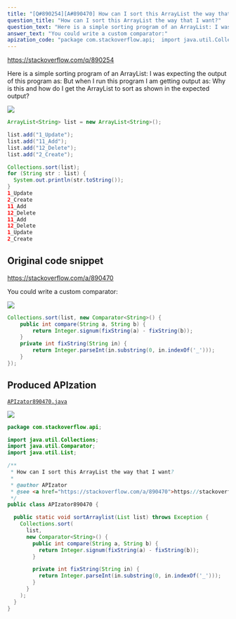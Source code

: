 ```yaml
---
title: "[Q#890254][A#890470] How can I sort this ArrayList the way that I want?"
question_title: "How can I sort this ArrayList the way that I want?"
question_text: "Here is a simple sorting program of an ArrayList: I was expecting the output of this program as: But when I run this program I am getting output as: Why is this and how do I get the ArrayList to sort as shown in the expected output?"
answer_text: "You could write a custom comparator:"
apization_code: "package com.stackoverflow.api;  import java.util.Collections; import java.util.Comparator; import java.util.List;  /**  * How can I sort this ArrayList the way that I want?  *  * @author APIzator  * @see <a href=\"https://stackoverflow.com/a/890470\">https://stackoverflow.com/a/890470</a>  */ public class APIzator890470 {    public static void sortArraylist(List list) throws Exception {     Collections.sort(       list,       new Comparator<String>() {         public int compare(String a, String b) {           return Integer.signum(fixString(a) - fixString(b));         }          private int fixString(String in) {           return Integer.parseInt(in.substring(0, in.indexOf('_')));         }       }     );   } }"
---
```


https://stackoverflow.com/q/890254

Here is a simple sorting program of an ArrayList:
I was expecting the output of this program as:
But when I run this program I am getting output as:
Why is this and how do I get the ArrayList to sort as shown in the expected output?


<div class="code-logo"><img src="/stackoverflow.png" /></div>

```java
ArrayList<String> list = new ArrayList<String>();

list.add("1_Update");
list.add("11_Add");
list.add("12_Delete");
list.add("2_Create");

Collections.sort(list);
for (String str : list) {
  System.out.println(str.toString());
}
1_Update
2_Create
11_Add
12_Delete
11_Add
12_Delete
1_Update
2_Create
```


## Original code snippet

https://stackoverflow.com/a/890470

You could write a custom comparator:

<div class="code-logo"><img src="/stackoverflow.png" /></div>

```java
Collections.sort(list, new Comparator<String>() {
    public int compare(String a, String b) {
        return Integer.signum(fixString(a) - fixString(b));
    }
    private int fixString(String in) {
        return Integer.parseInt(in.substring(0, in.indexOf('_')));
    }
});
```

## Produced APIzation

[`APIzator890470.java`](https://github.com/pasqualesalza/apization-temp/raw/main/data/search/APIzator890470.java)

<div class="code-logo"><img src="/apizator.png" /></div>

```java
package com.stackoverflow.api;

import java.util.Collections;
import java.util.Comparator;
import java.util.List;

/**
 * How can I sort this ArrayList the way that I want?
 *
 * @author APIzator
 * @see <a href="https://stackoverflow.com/a/890470">https://stackoverflow.com/a/890470</a>
 */
public class APIzator890470 {

  public static void sortArraylist(List list) throws Exception {
    Collections.sort(
      list,
      new Comparator<String>() {
        public int compare(String a, String b) {
          return Integer.signum(fixString(a) - fixString(b));
        }

        private int fixString(String in) {
          return Integer.parseInt(in.substring(0, in.indexOf('_')));
        }
      }
    );
  }
}

```